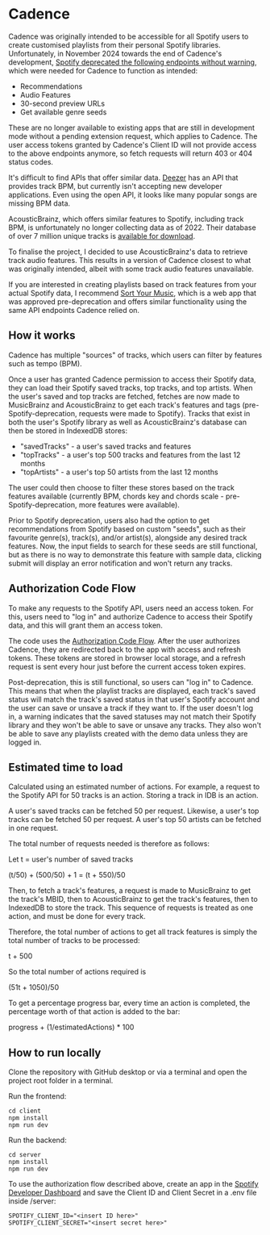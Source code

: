 # Cadence

Cadence was originally intended to be accessible for all Spotify users to create customised playlists from their personal Spotify libraries. Unfortunately, in November 2024 towards the end of Cadence's development, [Spotify deprecated the following endpoints without warning](https://developer.spotify.com/blog/2024-11-27-changes-to-the-web-api), which were needed for Cadence to function as intended:

- Recommendations
- Audio Features
- 30-second preview URLs
- Get available genre seeds

These are no longer available to existing apps that are still in development mode without a pending extension request, which applies to Cadence. The user access tokens granted by Cadence's Client ID will not provide access to the above endpoints anymore, so fetch requests will return 403 or 404 status codes.

It's difficult to find APIs that offer similar data. [Deezer](https://developers.deezer.com/myapps) has an API that provides track BPM, but currently isn't accepting new developer applications. Even using the open API, it looks like many popular songs are missing BPM data.

AcousticBrainz, which offers similar features to Spotify, including track BPM, is unfortunately no longer collecting data as of 2022. Their database of over 7 million unique tracks is [available for download](https://acousticbrainz.org/download).

To finalise the project, I decided to use AcousticBrainz's data to retrieve track audio features. This results in a version of Cadence closest to what was originally intended, albeit with some track audio features unavailable.

If you are interested in creating playlists based on track features from your actual Spotify data, I recommend [Sort Your Music](http://sortyourmusic.playlistmachinery.com/), which is a web app that was approved pre-deprecation and offers similar functionality using the same API endpoints Cadence relied on.

## How it works

Cadence has multiple "sources" of tracks, which users can filter by features such as tempo (BPM).

Once a user has granted Cadence permission to access their Spotify data, they can load their Spotify saved tracks, top tracks, and top artists. When the user's saved and top tracks are fetched, fetches are now made to MusicBrainz and AcousticBrainz to get each track's features and tags (pre-Spotify-deprecation, requests were made to Spotify). Tracks that exist in both the user's Spotify library as well as AcousticBrainz's database can then be stored in IndexedDB stores:

- "savedTracks" - a user's saved tracks and features
- "topTracks" - a user's top 500 tracks and features from the last 12 months
- "topArtists" - a user's top 50 artists from the last 12 months

The user could then choose to filter these stores based on the track features available (currently BPM, chords key and chords scale - pre-Spotify-deprecation, more features were available).

Prior to Spotify deprecation, users also had the option to get recommendations from Spotify based on custom "seeds", such as their favourite genre(s), track(s), and/or artist(s), alongside any desired track features. Now, the input fields to search for these seeds are still functional, but as there is no way to demonstrate this feature with sample data, clicking submit will display an error notification and won't return any tracks.

## Authorization Code Flow

To make any requests to the Spotify API, users need an access token. For this, users need to "log in" and authorize Cadence to access their Spotify data, and this will grant them an access token.

The code uses the [Authorization Code Flow](https://developer.spotify.com/documentation/web-api/tutorials/code-flow). After the user authorizes Cadence, they are redirected back to the app with access and refresh tokens. These tokens are stored in browser local storage, and a refresh request is sent every hour just before the current access token expires.

Post-deprecation, this is still functional, so users can "log in" to Cadence. This means that when the playlist tracks are displayed, each track's saved status will match the track's saved status in that user's Spotify account and the user can save or unsave a track if they want to. If the user doesn't log in, a warning indicates that the saved statuses may not match their Spotify library and they won't be able to save or unsave any tracks. They also won't be able to save any playlists created with the demo data unless they are logged in.

## Estimated time to load

Calculated using an estimated number of actions. For example, a request to the Spotify API for 50 tracks is an action. Storing a track in IDB is an action.

A user's saved tracks can be fetched 50 per request. Likewise, a user's top tracks can be fetched 50 per request. A user's top 50 artists can be fetched in one request.

The total number of requests needed is therefore as follows:

Let t = user's number of saved tracks

(t/50) + (500/50) + 1 = (t + 550)/50

Then, to fetch a track's features, a request is made to MusicBrainz to get the track's MBID, then to AcousticBrainz to get the track's features, then to IndexedDB to store the track. This sequence of requests is treated as one action, and must be done for every track.

Therefore, the total number of actions to get all track features is simply the total number of tracks to be processed:

t + 500

So the total number of actions required is

(51t + 1050)/50

To get a percentage progress bar, every time an action is completed, the percentage worth of that action is added to the bar:

progress + (1/estimatedActions) \* 100

## How to run locally

Clone the repository with GitHub desktop or via a terminal and open the project root folder in a terminal.

Run the frontend:

```
cd client
npm install
npm run dev
```

Run the backend:

```
cd server
npm install
npm run dev
```

To use the authorization flow described above, create an app in the [Spotify Developer Dashboard](https://developer.spotify.com/dashboard) and save the Client ID and Client Secret in a .env file inside /server:

```
SPOTIFY_CLIENT_ID="<insert ID here>"
SPOTIFY_CLIENT_SECRET="<insert secret here>"
```

